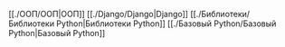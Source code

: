 [[./OOП/ООП|ООП]]
[[./Django/Django|Django]]
[[./Библиотеки/Библиотеки Python|Библиотеки Python]]
[[./Базовый Python/Базовый Python|Базовый Python]]